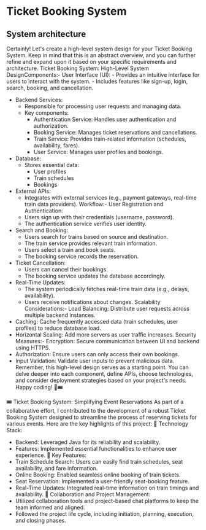 # Ticket Booking System



## System architecture
Certainly! Let's create a high-level system design for your Ticket Booking System. Keep in mind that this is an abstract overview, and you can further refine and expand upon it based on your specific requirements and architecture.
Ticket Booking System: High-Level System DesignComponents:- User Interface (UI):
    - Provides an intuitive interface for users to interact with the system.
    - Includes features like sign-up, login, search, booking, and cancellation.
- Backend Services:
    - Responsible for processing user requests and managing data.
    - Key components:
        - Authentication Service: Handles user authentication and authorization.
        - Booking Service: Manages ticket reservations and cancellations.
        - Train Service: Provides train-related information (schedules, availability, fares).
        - User Service: Manages user profiles and bookings.
- Database:
    - Stores essential data:
        - User profiles
        - Train schedules
        - Bookings
- External APIs:
    - Integrates with external services (e.g., payment gateways, real-time train data providers).
Workflow:- User Registration and Authentication:
    - Users sign up with their credentials (username, password).
    - The authentication service verifies user identity.
- Search and Booking:
    - Users search for trains based on source and destination.
    - The train service provides relevant train information.
    - Users select a train and book seats.
    - The booking service records the reservation.
- Ticket Cancellation:
    - Users can cancel their bookings.
    - The booking service updates the database accordingly.
- Real-Time Updates:
    - The system periodically fetches real-time train data (e.g., delays, availability).
    - Users receive notifications about changes.
Scalability Considerations:- Load Balancing: Distribute user requests across multiple backend instances.
- Caching: Cache frequently accessed data (train schedules, user profiles) to reduce database load.
- Horizontal Scaling: Add more servers as user traffic increases.
Security Measures:- Encryption: Secure communication between UI and backend using HTTPS.
- Authorization: Ensure users can only access their own bookings.
- Input Validation: Validate user inputs to prevent malicious data.
Remember, this high-level design serves as a starting point. You can delve deeper into each component, define APIs, choose technologies, and consider deployment strategies based on your project's needs. Happy coding! 🚀🎟️

🎟️ Ticket Booking System: Simplifying Event Reservations
As part of a collaborative effort, I contributed to the development of a robust Ticket Booking System designed to streamline the process of reserving tickets for various events. Here are the key highlights of this project:
🚀 Technology Stack:
- Backend: Leveraged Java for its reliability and scalability.
- Features: Implemented essential functionalities to enhance user experience.
🎯 Key Features:
- Train Schedule Search: Users can easily find train schedules, seat availability, and fare information.
- Online Booking: Enabled seamless online booking of train tickets.
- Seat Reservation: Implemented a user-friendly seat-booking feature.
- Real-Time Updates: Integrated real-time information on train timings and availability.
🤝 Collaboration and Project Management:
- Utilized collaboration tools and project-based chat platforms to keep the team informed and aligned.
- Followed the project life cycle, including initiation, planning, execution, and closing phases.

